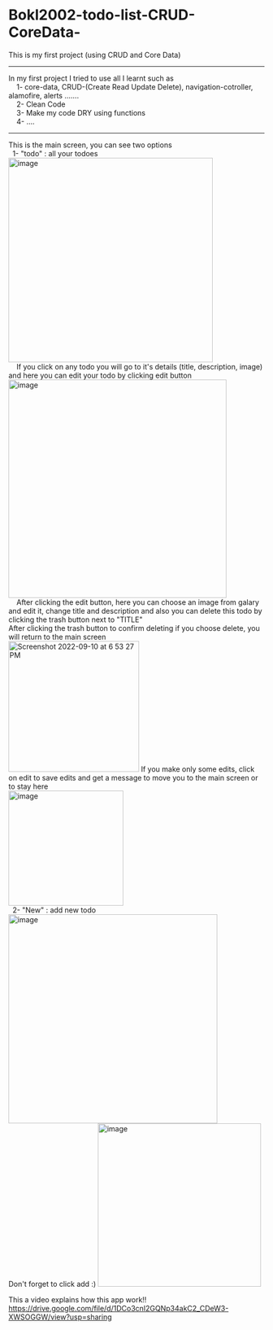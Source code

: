 # Bokl2002-todo-list-CRUD-CoreData-
This is my first project (using CRUD and Core Data)
<hr> 
In my first project I tried to use all I learnt such as <br>
&nbsp;&nbsp;&nbsp;&nbsp;1-  core-data,   CRUD-(Create Read Update Delete),  navigation-cotroller, alamofire, alerts .......<br>
&nbsp;&nbsp;&nbsp;&nbsp;2-  Clean Code<br>
&nbsp;&nbsp;&nbsp;&nbsp;3- Make my code DRY using functions<br>
&nbsp;&nbsp;&nbsp;&nbsp;4- ....
<hr> 
This is the main screen, you can see two options
<br>
&nbsp;&nbsp;1- "todo" : all your todoes
<br>
<img width="402" alt="image" src="https://user-images.githubusercontent.com/113001767/189120881-e30119f4-bda3-424d-8abd-6e2ea8cd4f5c.png">
<br>
&nbsp;&nbsp;&nbsp;&nbsp;If you click on any todo you will go to it's details (title, description, image) and here you can edit your todo by clicking edit button
<br>
<img width="429" alt="image" src="https://user-images.githubusercontent.com/113001767/189121512-d80f102a-e06a-4727-a719-7883014d0bf9.png">
<br>
&nbsp;&nbsp;&nbsp;&nbsp;After clicking the edit button, here you can choose an image from galary and edit it, change title and description and also you can delete this todo by clicking the trash button next to "TITLE"
<br>
After clicking the trash button to confirm deleting if you choose delete, you will return to the main screen
<br>
<img width="257" alt="Screenshot 2022-09-10 at 6 53 27 PM" src="https://user-images.githubusercontent.com/113001767/189493612-926c1fb7-7761-4474-8c79-db01e7125361.png">
If you make only some edits, click on edit to save edits and get a message to move you to the main screen or to stay here
<br>
<img width="226" alt="image" src="https://user-images.githubusercontent.com/113001767/189493666-6a990f23-0e15-4231-80c5-60890f189e08.png">
<br>
&nbsp;&nbsp;2- "New" : add new todo<br>
<img width="411" alt="image" src="https://user-images.githubusercontent.com/113001767/189128550-dacfc943-eec7-4d30-88ae-1c7996bbe09c.png">
<br>
Don't forget to click add :)
<img width="321" alt="image" src="https://user-images.githubusercontent.com/113001767/189493716-bbaf8d0b-568e-459d-92b8-5a889f208dd1.png">

This a video explains how this app work!!
<br>
https://drive.google.com/file/d/1DCo3cnI2GQNp34akC2_CDeW3-XWSOGGW/view?usp=sharing


